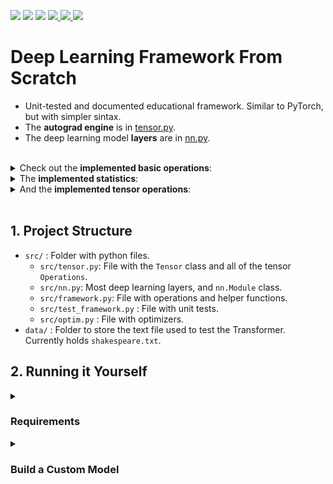 <p align="left">
    <a href="https://github.com/eduardoleao052/autograd-from-scratch/actions/workflows/test.yml/badge.svg" alt="Unit Tests">
        <img src="https://github.com/eduardoleao052/autograd-from-scratch/actions/workflows/test.yml/badge.svg" /></a>
    <a href="https://github.com/eduardoleao052/Transformer-from-scratch/pulse" alt="Activity">
        <img src="https://img.shields.io/github/commit-activity/m/eduardoleao052/Transformer-from-scratch" /></a>
    <a href="https://github.com/eduardoleao052/Transformer-from-scratch/graphs/contributors" alt="Contributors">
        <img src="https://img.shields.io/github/contributors/eduardoleao052/Transformer-from-scratch" /></a>
    <a href="https://www.python.org/">
        <img src="https://img.shields.io/badge/language-Python-blue">
    </a>
    <a href="mailto:eduardoleao052@usp.br">
        <img src="https://img.shields.io/badge/-Email-red?style=flat-square&logo=gmail&logoColor=white">
    </a>
    <a href=""https://www.linkedin.com/in/eduardoleao052/">
        <img src="https://img.shields.io/badge/-Linkedin-blue?style=flat-square&logo=linkedin">
    </a>
</p>


# Deep Learning Framework From Scratch
- Unit-tested and documented educational framework. Similar to PyTorch, but with simpler sintax.
- The __autograd engine__ is in [tensor.py](src/tensor.py).
- The deep learning model __layers__ are in [nn.py](src/nn.py).
<br/>
<details>
<summary> Check out the <b>implemented basic operations</b>: </summary>


<br/>


- Addition
- Subtraction
- Multiplication
- Division
- Matrix multiplication
- Exponentiation
- Log
- Square Root

<br/>
  
</details>


<details>
<summary> The <b>implemented statistics</b>: </summary>


<br/>


- Sum
- Mean
- Max
- Variance

<br/>

</details>


<details>
<summary> And the <b>implemented tensor operations</b>: </summary>


<br/>


- Reshape
- Transpose
- Concatenate
- Stack
- MaskedFill
- Slice

<br/>


</details>
<br/>


## 1. Project Structure
- `src/` : Folder with python files.
  - `src/tensor.py`:  File with the `Tensor` class and all of the tensor `Operations`.
  - `src/nn.py`: Most deep learning layers, and `nn.Module` class.
  - `src/framework.py`: File with operations and helper functions.
  - `src/test_framework.py` : File with unit tests.
  - `src/optim.py` : File with optimizers.
- `data/` : Folder to store the text file used to test the Transformer. Currently holds `shakespeare.txt`.
    
## 2. Running it Yourself
<details>
<summary> <h3> Requirements </h3> </summary>
  
- The required packages are listed in `requirements.txt`.
- The requirements can be installed on a virtual environment with the command:
```
pip install -r requirements.txt
```
> **Note:** The framework is built around numpy, so there is no CUDA availability.


</details>
<details>
<summary> <h3> Build a Custom Model </h3> </summary>
  
- To create a custom model class, you can use the exact same syntax as you would in PyTorch, inheriting from nn.Module.
<details>
<summary> You may chose among <b>the following layers</b>: </summary>
      
    - `nn.Embedding` (first layer, turns input indexes into vectors)
    - `nn.PositionalEmbedding` (second layer, adds position information to every timestep of the input)
    - `nn.Linear` (simple fully-connected layer)
    - `nn.MultiHeadSelfAttention` (core of the transformer, calculates weighted sum of inputs)
    - `nn.RNN` (Recurrent Neural Network layer)
    - `nn.Block` (full transformer block - connects MHSA and Dense layers with residuals and LayerNorm)
    - `nn.CrossEntropyLoss` (last layer, returns probabilities for next generated character)


</details>
<details>
<summary> And <b>the following functions</b>: </summary>
      
    - `nn.Dropout` (can be added to apply dropout)
    - `nn.LayerNorm` (normalizes the tensors)
    - `nn.Softmax` (scales the values between 0 and 1)
    - `nn.Tanh` (scales the values between -1 and 1)
    - `nn.Relu` (zeroes all negative values)


</details>

## 3. Results
- The models implemented in [test_framework.py](src/test_framework.py) all converged to __near-zero losses__.
- This framework is not as fast or as optimized as PyTorch, but I tried making it more interpretable.
- Hope you enjoy!

